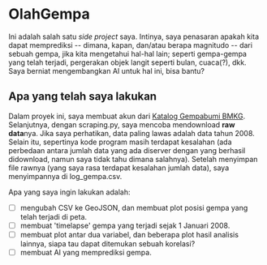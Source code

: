# OlahGempa

Ini adalah salah satu *side project* saya. Intinya, saya penasaran apakah kita dapat memprediksi -- dimana, kapan, dan/atau berapa magnitudo -- dari sebuah gempa, jika kita mengetahui hal-hal lain; seperti gempa-gempa yang telah terjadi, pergerakan objek langit seperti bulan, cuaca(?), dkk. Saya berniat mengembangkan AI untuk hal ini, bisa bantu?

## Apa yang telah saya lakukan
Dalam proyek ini, saya membuat akun dari [Katalog Gempabumi BMKG](http://repogempa.bmkg.go.id/). Selanjutnya, dengan scraping.py, saya mencoba mendownload **raw data**nya. Jika saya perhatikan, data paling lawas adalah data tahun 2008. Selain itu, sepertinya kode program masih terdapat kesalahan (ada perbedaan antara jumlah data yang ada diserver dengan yang berhasil didownload, namun saya tidak tahu dimana salahnya). Setelah menyimpan file rawnya (yang saya rasa terdapat kesalahan jumlah data), saya menyimpannya di log_gempa.csv.

Apa yang saya ingin lakukan adalah:
- [ ] mengubah CSV ke GeoJSON, dan membuat plot posisi gempa yang telah terjadi di peta.
- [ ] membuat 'timelapse' gempa yang terjadi sejak 1 Januari 2008.
- [ ] membuat plot antar dua variabel, dan beberapa plot hasil analisis lainnya, siapa tau dapat ditemukan sebuah korelasi?
- [ ] membuat AI yang memprediksi gempa.
